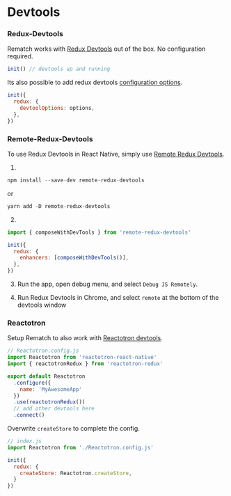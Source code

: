 # Devtools

### Redux-Devtools

Rematch works with [Redux Devtools](https://github.com/zalmoxisus/redux-devtools-extension) out of the box. No configuration required.

```js
init() // devtools up and running
```

Its also possible to add redux devtools [configuration options](https://github.com/zalmoxisus/redux-devtools-extension/blob/master/docs/API/Arguments.md).

```js
init({
  redux: {
    devtoolOptions: options,
  },
})
```

### Remote-Redux-Devtools

To use Redux Devtools in React Native, simply use [Remote Redux Devtools](https://github.com/zalmoxisus/remote-redux-devtools).

1.

```js
npm install --save-dev remote-redux-devtools
```

or

```js
yarn add -D remote-redux-devtools
```

2.

```js
import { composeWithDevTools } from 'remote-redux-devtools'

init({
  redux: {
    enhancers: [composeWithDevTools()],
  },
})
```

3. Run the app, open debug menu, and select `Debug JS Remotely`.

4. Run Redux Devtools in Chrome, and select `remote` at the bottom of the devtools window


### Reactotron

Setup Rematch to also work with [Reactotron devtools](https://github.com/infinitered/reactotron).

```js
// Reactotron.config.js
import Reactotron from 'reactotron-react-native'
import { reactotronRedux } from 'reactotron-redux'

export default Reactotron
  .configure({
    name: 'MyAwesomeApp'
  })
  .use(reactotronRedux())
  // add other devtools here
  .connect()
```

Overwrite `createStore` to complete the config.

```js
// index.js
import Reactotron from './Reactotron.config.js'

init({
  redux: {
    createStore: Reactotron.createStore,
  }
})
```
